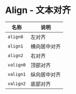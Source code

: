# Align - 文本对齐

| 名称      | 说明         |
| --------- | ------------ |
| `align0`  | 左对齐       |
| `align1`  | 横向居中对齐 |
| `align2`  | 右对齐       |
| `valign0` | 顶部对齐     |
| `valign1` | 纵向居中对齐 |
| `valign2` | 底部对齐     |
